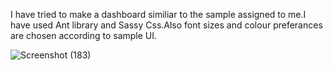 I have tried to make a dashboard similiar to the sample assigned to me.I have used Ant library and Sassy Css.Also font sizes and colour preferances are chosen according to sample UI.

![Screenshot (183)](https://github.com/ShreuChaudhari/Laxaar-Dashboard/assets/140592211/d5b715ae-9082-485e-befd-13611dcf4689)
